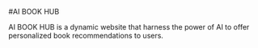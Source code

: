 #AI BOOK HUB

AI BOOK HUB is a dynamic website that harness the power of AI to offer personalized book recommendations to users. 
